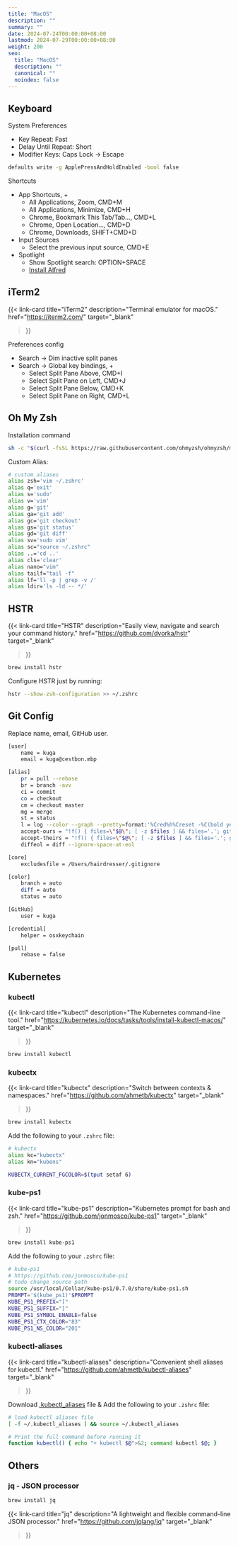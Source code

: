 ```yaml
---
title: "MacOS"
description: ""
summary: ""
date: 2024-07-24T00:00:00+08:00
lastmod: 2024-07-29T00:00:00+08:00
weight: 200
seo:
  title: "MacOS"
  description: ""
  canonical: ""
  noindex: false
---
```


## Keyboard

System Preferences

* Key Repeat: Fast
* Delay Until Repeat: Short
* Modifier Keys: Caps Lock -> Escape

```bash {frame="none"}
defaults write -g ApplePressAndHoldEnabled -bool false
```

Shortcuts

* App Shortcuts, +
  * All Applications, Zoom, CMD+M
  * All Applications, Minimize, CMD+H
  * Chrome, Bookmark This Tab/Tab..., CMD+L
  * Chrome, Open Location..., CMD+D
  * Chrome, Downloads, SHIFT+CMD+D
* Input Sources
  * Select the previous input source, CMD+E
* Spotlight
  * Show Spotlight search: OPTION+SPACE
  * [Install Alfred](https://www.alfredapp.com/)

## iTerm2

{{< link-card
  title="iTerm2"
  description="Terminal emulator for macOS."
  href="https://iterm2.com/"
  target="_blank"
>}}

Preferences config

* Search -> Dim inactive split panes
* Search -> Global key bindings, +
  * Select Split Pane Above, CMD+I
  * Select Split Pane on Left, CMD+J
  * Select Split Pane Below, CMD+K
  * Select Split Pane on Right, CMD+L

## Oh My Zsh

Installation command

```bash {frame="none"}
sh -c "$(curl -fsSL https://raw.githubusercontent.com/ohmyzsh/ohmyzsh/master/tools/install.sh)"
```

Custom Alias:

```bash {frame="none"}
# custom aliases
alias zsh='vim ~/.zshrc'
alias q='exit'
alias s='sudo'
alias v='vim'
alias g='git'
alias ga='git add'
alias gc='git checkout'
alias gs='git status'
alias gd='git diff'
alias sv='sudo vim'
alias sc="source ~/.zshrc"
alias ..='cd ..'
alias cls='clear'
alias nano="vim"
alias tailf="tail -f"
alias lf='ll -p | grep -v /'
alias ldir='ls -ld -- */'
```

## HSTR

{{< link-card
  title="HSTR"
  description="Easily view, navigate and search your command history."
  href="https://github.com/dvorka/hstr"
  target="_blank"
>}}

```bash {frame="none"}
brew install hstr
```

Configure HSTR just by running:

```bash {frame="none"}
hstr --show-zsh-configuration >> ~/.zshrc
```

## Git Config

Replace name, email, GitHub user.

```bash {frame="none"}
[user]
    name = kuga
    email = kuga@cestbon.mbp

[alias]
    pr = pull --rebase
    br = branch -avv
    ci = commit
    co = checkout
    cm = checkout master
    mg = merge
    st = status
    l = log --color --graph --pretty=format:'%Cred%h%Creset -%C(bold yellow)%d%Creset %s %Cgreen(%cd) %C(bold blue)<%an>%Creset' --abbrev-commit
    accept-ours = "!f() { files=\"$@\"; [ -z $files ] && files='.'; git checkout --ours -- $files; git add -u $files; }; f"
    accept-theirs = "!f() { files=\"$@\"; [ -z $files ] && files='.'; git checkout --theirs -- $files; git add -u $files; }; f"
    diffeol = diff --ignore-space-at-eol

[core]
    excludesfile = /Users/hairdresser/.gitignore

[color]
    branch = auto
    diff = auto
    status = auto

[GitHub]
    user = kuga

[credential]
    helper = osxkeychain

[pull]
    rebase = false
```

## Kubernetes

### kubectl

{{< link-card
  title="kubectl"
  description="The Kubernetes command-line tool."
  href="https://kubernetes.io/docs/tasks/tools/install-kubectl-macos/"
  target="_blank"
>}}

```bash {frame="none"}
brew install kubectl
```

### kubectx

{{< link-card
  title="kubectx"
  description="Switch between contexts & namespaces."
  href="https://github.com/ahmetb/kubectx"
  target="_blank"
>}}

```bash {frame="none"}
brew install kubectx
```

Add the following to your `.zshrc` file:

```bash {frame="none"}
# kubectx
alias kc="kubectx"
alias kn="kubens"

KUBECTX_CURRENT_FGCOLOR=$(tput setaf 6)
```

### kube-ps1

{{< link-card
  title="kube-ps1"
  description="Kubernetes prompt for bash and zsh."
  href="https://github.com/jonmosco/kube-ps1"
  target="_blank"
>}}

```bash {frame="none"}
brew install kube-ps1
```

Add the following to your `.zshrc` file:

```bash {frame="none"}
# kube-ps1
# https://github.com/jonmosco/kube-ps1
# todo change source path
source /usr/local/Cellar/kube-ps1/0.7.0/share/kube-ps1.sh
PROMPT='$(kube_ps1)'$PROMPT
KUBE_PS1_PREFIX="["
KUBE_PS1_SUFFIX="]"
KUBE_PS1_SYMBOL_ENABLE=false
KUBE_PS1_CTX_COLOR="83"
KUBE_PS1_NS_COLOR="201"
```

### kubectl-aliases

{{< link-card
  title="kubectl-aliases"
  description="Convenient shell aliases for kubectl."
  href="https://github.com/ahmetb/kubectl-aliases"
  target="_blank"
>}}

Download [.kubectl\_aliases](https://raw.githubusercontent.com/ahmetb/kubectl-aliases/master/.kubectl\_aliases) file & Add the following to your `.zshrc` file:

```bash {frame="none"}
# load kubectl aliases file
[ -f ~/.kubectl_aliases ] && source ~/.kubectl_aliases

# Print the full command before running it
function kubectl() { echo "+ kubectl $@">&2; command kubectl $@; }
```

## Others

### jq - JSON processor

```bash {frame="none"}
brew install jq
```

{{< link-card
  title="jq"
  description="A lightweight and flexible command-line JSON processor."
  href="https://github.com/jqlang/jq"
  target="_blank"
>}}

